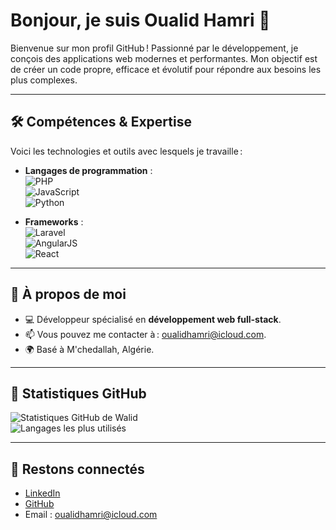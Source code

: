 # Bonjour, je suis Oualid Hamri 👋

Bienvenue sur mon profil GitHub ! Passionné par le développement, je conçois des applications web modernes et performantes. Mon objectif est de créer un code propre, efficace et évolutif pour répondre aux besoins les plus complexes. 

---

## 🛠 Compétences & Expertise
Voici les technologies et outils avec lesquels je travaille :

- **Langages de programmation** :  
  ![PHP](https://img.shields.io/badge/-PHP-777BB4?logo=php&logoColor=white&style=for-the-badge)  
  ![JavaScript](https://img.shields.io/badge/-JavaScript-F7DF1E?logo=javascript&logoColor=black&style=for-the-badge)  
  ![Python](https://img.shields.io/badge/-Python-3776AB?logo=python&logoColor=white&style=for-the-badge)

- **Frameworks** :  
  ![Laravel](https://img.shields.io/badge/-Laravel-FF2D20?logo=laravel&logoColor=white&style=for-the-badge)  
  ![AngularJS](https://img.shields.io/badge/-AngularJS-E23237?logo=angularjs&logoColor=white&style=for-the-badge)  
  ![React](https://img.shields.io/badge/-React-61DAFB?logo=react&logoColor=black&style=for-the-badge)

---

## 🌟 À propos de moi
- 💻 Développeur spécialisé en **développement web full-stack**.
- 📫 Vous pouvez me contacter à : [oualidhamri@icloud.com](mailto:oualidhamri@icloud.com).
- 🌍 Basé à M'chedallah, Algérie.

---

## 🚀 Statistiques GitHub
![Statistiques GitHub de Walid](https://github-readme-stats.vercel.app/api?username=walidhmri&show_icons=true&theme=radical)  
![Langages les plus utilisés](https://github-readme-stats.vercel.app/api/top-langs/?username=walidhmri&layout=compact&theme=radical)

---

## 📣 Restons connectés
- [LinkedIn](https://linkedin.com/in/oualid-hamri)  
- [GitHub](https://github.com/walidhmri)  
- Email : [oualidhamri@icloud.com](mailto:oualidhamri@icloud.com)
